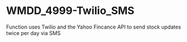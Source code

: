 # WMDD_4999-Twilio_SMS
Function uses Twilio and the Yahoo Fincance API to send stock updates twice per day via SMS
